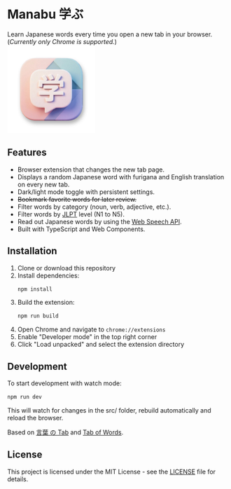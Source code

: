 # Manabu 学ぶ
Learn Japanese words every time you open a new tab in your browser.  
(_Currently only Chrome is supported._)  
<img src="./manabu.png" width="200" alt="Manaub logo">

## Features
- Browser extension that changes the new tab page.
- Displays a random Japanese word with furigana and English translation on every new tab.
- Dark/light mode toggle with persistent settings.
- ~~Bookmark favorite words for later review.~~
- Filter words by category (noun, verb, adjective, etc.).
- Filter words by [JLPT](https://www.jlpt.jp/e/) level (N1 to N5).
- Read out Japanese words by using the [Web Speech API](https://developer.mozilla.org/en-US/docs/Web/API/Web_Speech_API).
- Built with TypeScript and Web Components.

## Installation
1. Clone or download this repository
2. Install dependencies:
   ```bash
   npm install
   ```
3. Build the extension:
   ```bash
   npm run build
   ```
4. Open Chrome and navigate to `chrome://extensions`
5. Enable "Developer mode" in the top right corner
6. Click "Load unpacked" and select the extension directory

## Development
To start development with watch mode:
```bash
npm run dev
```

This will watch for changes in the src/ folder, rebuild automatically and reload the browser.

Based on [言葉 の Tab](https://addons.mozilla.org/en-US/firefox/addon/the-tab-of-words/) and [Tab of Words](https://tab-of-words.keibungen.com/).


## License
This project is licensed under the MIT License - see the [LICENSE](LICENSE) file for details.
